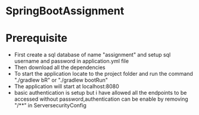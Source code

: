 # SpringBootAssignment
# Prerequisite
- First create a sql database of name "assignment" and setup sql username and password in application.yml file
- Then download all the dependencies
- To start the application locate to the project folder and run the command "./gradlew bR" or "./gradlew bootRun"
- The application will start at localhost:8080
- basic authentication is setup but i have allowed all the endpoints to be accessed without password,authentication can be enable by removing "/**" in ServersecurityConfig
